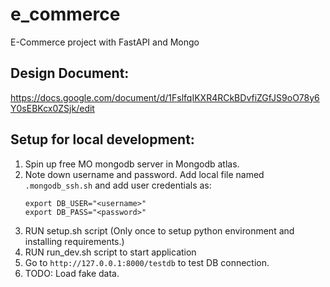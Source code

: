 # e_commerce
E-Commerce project with FastAPI and Mongo


## Design Document:
https://docs.google.com/document/d/1FslfqIKXR4RCkBDvfiZGfJS9oO78y6Y0sEBKcx0ZSjk/edit 



## Setup for local development:
1. Spin up free MO mongodb server in Mongodb atlas. 
2. Note down username and password. Add local file named `.mongodb_ssh.sh` and add user credentials as:
    ```
    export DB_USER="<username>"
    export DB_PASS="<password>"
    ```
3. RUN setup.sh script (Only once to setup python environment and installing requirements.)
4. RUN run_dev.sh script to start application
5. Go to `http://127.0.0.1:8000/testdb` to test DB connection. 
6. TODO: Load fake data. 